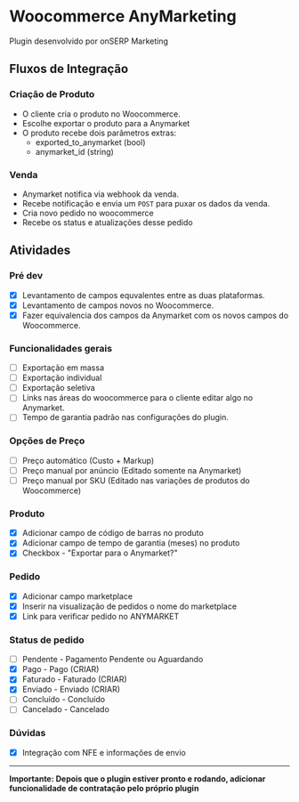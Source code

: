 # Woocommerce AnyMarketing

Plugin desenvolvido por onSERP Marketing

## Fluxos de Integração

### Criação de Produto

-   O cliente cria o produto no Woocommerce.
-   Escolhe exportar o produto para a Anymarket
-   O produto recebe dois parãmetros extras:
    -   exported_to_anymarket (bool)
    -   anymarket_id (string)

### Venda

-   Anymarket notifica via webhook da venda.
-   Recebe notificação e envia um `POST` para puxar os dados da venda.
-   Cria novo pedido no woocommerce
-   Recebe os status e atualizações desse pedido

## Atividades

### Pré dev

-   [x] Levantamento de campos equvalentes entre as duas plataformas.
-   [x] Levantamento de campos novos no Woocommerce.
-   [x] Fazer equivalencia dos campos da Anymarket com os novos campos do Woocommerce.

### Funcionalidades gerais

-   [ ] Exportação em massa
-   [ ] Exportação individual
-   [ ] Exportação seletiva
-   [ ] Links nas áreas do woocommerce para o cliente editar algo no Anymarket.
-   [ ] Tempo de garantia padrão nas configurações do plugin.

### Opções de Preço

-   [ ] Preço automático (Custo + Markup)
-   [ ] Preço manual por anúncio (Editado somente na Anymarket)
-   [ ] Preço manual por SKU (Editado nas variações de produtos do Woocommerce)

### Produto

-   [x] Adicionar campo de código de barras no produto
-   [x] Adicionar campo de tempo de garantia (meses) no produto
-   [x] Checkbox - "Exportar para o Anymarket?"

### Pedido

-   [x] Adicionar campo marketplace
-   [x] Inserir na visualização de pedidos o nome do marketplace
-   [x] Link para verificar pedido no ANYMARKET

### Status de pedido

-   [ ] Pendente - Pagamento Pendente ou Aguardando
-   [x] Pago - Pago (CRIAR)
-   [x] Faturado - Faturado (CRIAR)
-   [x] Enviado - Enviado (CRIAR)
-   [ ] Concluído - Concluído
-   [ ] Cancelado - Cancelado

### Dúvidas

-   [x] Integração com NFE e informações de envio

---

**Importante: Depois que o plugin estiver pronto e rodando, adicionar funcionalidade de contratação pelo próprio plugin**
